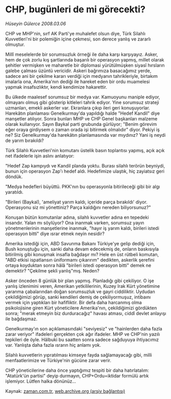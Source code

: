 # CHP, bugünleri de mi görecekti?

*Hüseyin Gülerce 2008.03.06*

<tr><td class="metin" colspan="2" style="padding-top: 20px; padding-left: 5px; padding-right: 10px;">CHP ve MHP'nin, sırf AK Parti'ye muhalefet olsun diye, Türk Silahlı Kuvvetleri'ni bir polemiğin içine çekmesi, son derece yanlış ve zararlı olmuştur.</td></tr><tr><td class="metin" colspan="2" style="padding-top: 20px; padding-left: 5px; padding-right: 10px;"><p>Millî meselelerde bir sorumsuzluk örneği ile daha karşı karşıyayız. Asker, hem de çok zorlu kış şartlarında başarılı bir operasyon yapmış, millet olarak şehitler vermişken ve maharetle bir diplomasi yürütülmüşken siyasî hırsların galebe çalması üzüntü vericidir. Askeri bağrımıza basacağımız yerde, sadece ani bir çekilme kararı verdiği için medyanın tahrikleriyle, birtakım imalarla ona, Amerika'nın dediği ile hareket eden bir ordu muamelesi yapmak insafsızlıktır, kendi kendimize hakarettir. 
<p> Bu ülkede maalesef sorumsuz bir medya var. Kamuoyunu maniple ediyor, olmayanı olmuş gibi gösterip kitleleri tahrik ediyor. Yine sorumsuz strateji uzmanları, emekli askerler var. Ekranlara çıkıp ileri geri konuşuyorlar. Harekâtın planlaması Genelkurmay'da yapıldığı halde "Hedef Kandil" diye manşetler atılıyor. Sonra bunları MHP ve CHP Genel başkanları malzeme olarak kullanıyor. Sayın Baykal parti grubunda gürlüyor; "Benim görevim eğer oraya girdiysem o zaman orada işi bitirmek olmalıdır" diyor. Pekiyi iş ne? Siz Genelkurmay'da harekâtın planlamasında var mıydınız? Yani iş neydi de yarım bırakıldı?
<p> Türk Silahlı Kuvvetleri'nin komutanı üstelik basın toplantısı yapmış, açık açık net ifadelerle işin aslını anlatıyor: 
<p> "Hedef Zap kampıydı ve Kandil planda yoktu. Burası silahlı terörün beyniydi, bunun için operasyon Zap'ı hedef aldı. Hedefimize ulaştık, hiç zayiatsız geri döndük. 
<p> "Medya hedefleri büyüttü. PKK'nın bu operasyonla bitirileceği gibi bir algı yaratıldı.
<p> "Birileri (Baykal), 'ameliyat yarım kaldı, içeride parça bırakıldı' diyor. Operasyonu siz mi yönettiniz? Parça kaldığını nereden biliyorsunuz?"
<p> Konuşan bütün komutanlar adına, silahlı kuvvetler adına en tepedeki insandır. Yalan mı söylüyor? Ona inanmak varken, sorumsuz yayın yönetmenlerinin manşetlerine inanmak, "hayır iş yarım kaldı, birileri istedi operasyon bitti" diye ısrar etmek neyin nesidir? 
<p> Amerika istediği için, ABD Savunma Bakanı Türkiye'ye gelip dediği için, Bush konuştuğu için, sanki daha devam edecekmiş de, onların baskısıyla bitirilmiş gibi konuşmak insafla bağdaşır mı? Hele en üst rütbeli komutan, "ABD etkisi ispatlansın üniformamı çıkarırım" dedikten, askerlik şerefini ortaya koyduktan sonra hâlâ "birileri istedi operasyon bitti" demek ne demektir? "Çekilme şekli yanlış"mış. Neden?
<p> Asker önceden 8 günlük bir plan yapmış. Planladığı gibi çekiliyor. O işe yanlış izlenimini veren, Amerikan yetkililerinin, Kuzey Irak Kürt yönetimine yaranma çabalarından doğan sorumsuzluk ve gayri ciddiliktir. Uydudan çekildiğimizi görüp, sanki kendileri demiş de çekiliyormuşuz, intibaını vermek için yaptıkları bir hafifliktir. Bir defa daha harcanmış olma psikolojisine giren Kürt yöneticilere Amerika'nın, çekildiğimizi gördükten sonra; "merak etmeyin biz durduracağız" havası atması, ciddî devlet anlayışı ile bağdaşmaz. 
<p> Genelkurmay'ın son açıklamasındaki "seviyesiz" ve "hainlerden daha fazla zarar veriyor" ifadeleri gerçekten çok ağır ifadeler. MHP ve CHP'nin yazılı tepkileri de öyle. Hâlbuki bu saatten sonra sadece sağduyuya ihtiyacımız var. Yanlışta daha fazla ısrarın hiç anlamı yok.
<p> Silahlı kuvvetlerin yıpratılması kimseye fayda sağlamayacağı gibi, milli menfaatlerimize ve Türkiye'nin gücüne zarar verir.
<p> CHP yöneticilerine daha önce yaptığımız tespiti bir daha hatırlatalım: "Atatürk'ün partisi" deyip durmayın, CHP+Ordu=iktidar formülü artık işlemiyor. Lütfen halka dönünüz...<br/></p></p></p></p></p></p></p></p></p></p></p></p></td></tr>

Kaynak: [zaman.com.tr](http://zaman.com.tr/yazar.do?yazino=660896), [web.archive.org (arşiv bağlantısı)](http://web.archive.org/web/20080622155249/http://www.zaman.com.tr:80/yazar.do?yazino=660896)
